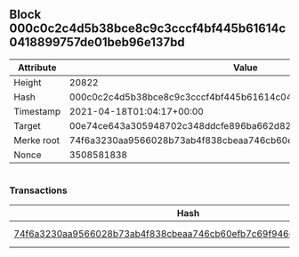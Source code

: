 ## Block 000c0c2c4d5b38bce8c9c3cccf4bf445b61614c0418899757de01beb96e137bd

Attribute | Value
--- | ---
Height | 20822
Hash | 000c0c2c4d5b38bce8c9c3cccf4bf445b61614c0418899757de01beb96e137bd
Timestamp | 2021-04-18T01:04:17+00:00
Target | 00e74ce643a305948702c348ddcfe896ba662d82c1a228faf4ad12250f07334e
Merke root | 74f6a3230aa9566028b73ab4f838cbeaa746cb60efb7c69f946c6193886609e8
Nonce | 3508581838

```

```

### Transactions

Hash | Amount
--- | ---
[74f6a3230aa9566028b73ab4f838cbeaa746cb60efb7c69f946c6193886609e8](74f6a3230aa9566028b73ab4f838cbeaa746cb60efb7c69f946c6193886609e8.md) | 10.00000000 SKEPTI 
